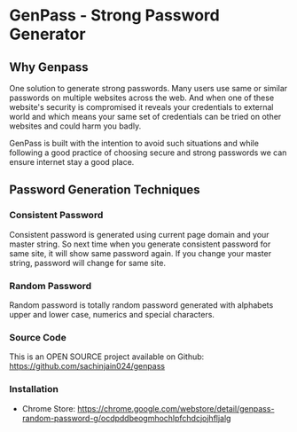 # GenPass - Strong Password Generator

## Why Genpass
One solution to generate strong passwords. Many users use same or similar passwords on multiple websites across the web.
And when one of these website's security is compromised it reveals your credentials to external world
and which means your same set of credentials can be tried on other websites and could harm you badly.

GenPass is built with the intention to avoid such situations and while following a good practice of choosing secure and
strong passwords we can ensure internet stay a good place.

## Password Generation Techniques

### Consistent Password

Consistent password is generated using current page domain and your master string.
So next time when you generate consistent password for same site, it will show same password again.
If you change your master string, password will change for same site.

### Random Password
Random password is totally random password generated with alphabets upper and lower case, numerics and special characters.

### Source Code
This is an OPEN SOURCE project available on Github: https://github.com/sachinjain024/genpass

### Installation

- Chrome Store: https://chrome.google.com/webstore/detail/genpass-random-password-g/ocdpddbeogmhochlpfchdcjojhfljalg